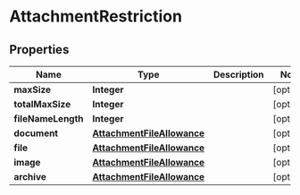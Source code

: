 # AttachmentRestriction

## Properties
Name | Type | Description | Notes
------------ | ------------- | ------------- | -------------
**maxSize** | **Integer** |  |  [optional]
**totalMaxSize** | **Integer** |  |  [optional]
**fileNameLength** | **Integer** |  |  [optional]
**document** | [**AttachmentFileAllowance**](AttachmentFileAllowance.md) |  |  [optional]
**file** | [**AttachmentFileAllowance**](AttachmentFileAllowance.md) |  |  [optional]
**image** | [**AttachmentFileAllowance**](AttachmentFileAllowance.md) |  |  [optional]
**archive** | [**AttachmentFileAllowance**](AttachmentFileAllowance.md) |  |  [optional]
